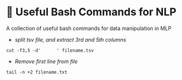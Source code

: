 # :candy: Useful Bash Commands for NLP
A collection of useful bash commands for data manipulation in MLP


* *split tsv file, and extract 3rd and 5th columns*
```
cut -f3,5 -d'      ' filename.tsv
```

* *Remove first line from file*
```
tail -n +2 filename.txt
```
